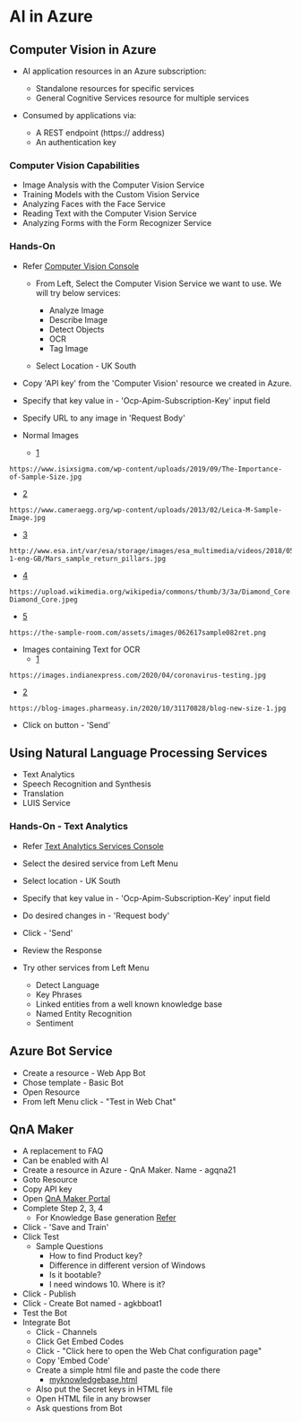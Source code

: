 # AI in Azure

## Computer Vision in Azure
- AI application resources in an Azure subscription:
   - Standalone resources for specific services
   - General Cognitive Services resource for multiple services

- Consumed by applications via:
  - A REST endpoint (https:// address)
  - An authentication key

### Computer Vision Capabilities
- Image Analysis with the Computer Vision Service
- Training Models with the Custom Vision Service
- Analyzing Faces with the Face Service
- Reading Text with the Computer Vision Service
- Analyzing Forms with the Form Recognizer Service

### Hands-On
- Refer [Computer Vision Console](https://uksouth.dev.cognitive.microsoft.com/docs/services/computer-vision-v3-2/operations/5d986960601faab4bf452005/console)
  - From Left, Select the Computer Vision Service we want to use. We will try below services:
    - Analyze Image
    - Describe Image
    - Detect Objects
    - OCR
    - Tag Image

  - Select Location - UK South
- Copy 'API key' from the 'Computer Vision' resource we created in Azure.
- Specify that key value in - 'Ocp-Apim-Subscription-Key' input field
- Specify URL to any image in 'Request Body'

- Normal Images
  - [1](https://www.isixsigma.com/wp-content/uploads/2019/09/The-Importance-of-Sample-Size.jpg)
```
https://www.isixsigma.com/wp-content/uploads/2019/09/The-Importance-of-Sample-Size.jpg
```

  - [2](https://www.cameraegg.org/wp-content/uploads/2013/02/Leica-M-Sample-Image.jpg)
```
https://www.cameraegg.org/wp-content/uploads/2013/02/Leica-M-Sample-Image.jpg
```

  - [3](http://www.esa.int/var/esa/storage/images/esa_multimedia/videos/2018/05/mars_sample_return/17493376-1-eng-GB/Mars_sample_return_pillars.jpg)
```
http://www.esa.int/var/esa/storage/images/esa_multimedia/videos/2018/05/mars_sample_return/17493376-1-eng-GB/Mars_sample_return_pillars.jpg
```

  - [4](https://upload.wikimedia.org/wikipedia/commons/thumb/3/3a/Diamond_Core.jpeg/1200px-Diamond_Core.jpeg)
```
https://upload.wikimedia.org/wikipedia/commons/thumb/3/3a/Diamond_Core.jpeg/1200px-Diamond_Core.jpeg
```

  - [5](https://the-sample-room.com/assets/images/062617sample082ret.png)
```
https://the-sample-room.com/assets/images/062617sample082ret.png
```

- Images containing Text for OCR
  - [1](https://images.indianexpress.com/2020/04/coronavirus-testing.jpg)
```
https://images.indianexpress.com/2020/04/coronavirus-testing.jpg
```

  - [2](https://blog-images.pharmeasy.in/2020/10/31170828/blog-new-size-1.jpg)
```
https://blog-images.pharmeasy.in/2020/10/31170828/blog-new-size-1.jpg
```


- Click on button - 'Send'

## Using Natural Language Processing Services
- Text Analytics
- Speech Recognition and Synthesis
- Translation
- LUIS Service

### Hands-On - Text Analytics
- Refer [Text Analytics Services Console](https://westus.dev.cognitive.microsoft.com/docs/services/TextAnalytics-v3-0/operations/Languages)
- Select the desired service from Left Menu
- Select location - UK South
- Specify that key value in - 'Ocp-Apim-Subscription-Key' input field
- Do desired changes in - 'Request body'
- Click - 'Send'
- Review the Response

- Try other services from Left Menu
  - Detect Language
  - Key Phrases
  - Linked entities from a well known knowledge base
  - Named Entity Recognition
  - Sentiment

## Azure Bot Service
- Create a resource - Web App Bot
- Chose template - Basic Bot
- Open Resource
- From left Menu click - "Test in Web Chat"

## QnA Maker
- A replacement to FAQ
- Can be enabled with AI
- Create a resource in Azure - QnA Maker. Name - agqna21
- Goto Resource
- Copy API key
- Open [QnA Maker Portal](https://www.qnamaker.ai/Create)
- Complete Step 2, 3, 4
  - For Knowledge Base generation [Refer](https://www.microsoft.com/en-in/software-download/faq)
- Click - 'Save and Train'
- Click Test
  - Sample Questions
    - How to find Product key?
    - Difference in different version of Windows
    - Is it bootable?
    - I need windows 10. Where is it?
- Click - Publish
- Click - Create Bot named - agkbboat1
-  Test the Bot
- Integrate Bot
  - Click - Channels
  - Click Get Embed Codes
  - Click - "Click here to open the Web Chat configuration page"
  - Copy 'Embed Code'
  - Create a simple html file and paste the code there
    - [myknowledgebase.html](myknowledgebase.html)
  - Also put the Secret keys in HTML file
  - Open HTML file in any browser
  - Ask questions from Bot
